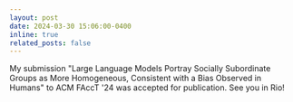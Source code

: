 ```yaml
---
layout: post
date: 2024-03-30 15:06:00-0400
inline: true
related_posts: false
---
```


My submission "Large Language Models Portray Socially Subordinate Groups as More Homogeneous, Consistent with a Bias Observed in Humans" to ACM FAccT '24 was accepted for publication. See you in Rio! 